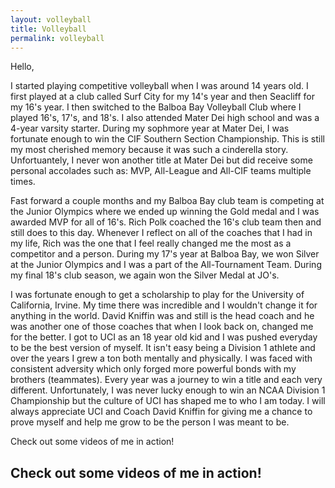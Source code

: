 ```yaml
---
layout: volleyball
title: Volleyball
permalink: volleyball
---
```


Hello,

  I started playing competitive volleyball when I was around 14 years old.  I first played at a club called Surf City for my 14's year and then Seacliff for my 16's year.  I then switched to the Balboa Bay Volleyball Club where I played 16's, 17's, and 18's. I also attended Mater Dei high school and was a 4-year varsity starter.  During my sophmore year at Mater Dei, I was fortunate enough to win the CIF Southern Section Championship.  This is still my most cherished memory because it was such a cinderella story.  Unfortuantely, I never won another title at Mater Dei but did receive some personal accolades such as: MVP, All-League and All-CIF teams multiple times.  

  Fast forward a couple months and my Balboa Bay club team is competing at the Junior Olympics where we ended up winning the Gold medal and I was awarded MVP for all of 16's.  Rich Polk coached the 16's club team then and still does to this day.  Whenever I reflect on all of the coaches that I had in my life, Rich was the one that I feel really changed me the most as a competitor and a person.  During my 17's year at Balboa Bay, we won Silver at the Junior Olympics and I was a part of the All-Tournament Team.  During my final 18's club season, we again won the Silver Medal at JO's. 

  I was fortunate enough to get a scholarship to play for the University of California, Irvine.  My time there was incredible and I wouldn't change it for anything in the world.  David Kniffin was and still is the head coach and he was another one of those coaches that when I look back on, changed me for the better.  I got to UCI as an 18 year old kid and I was pushed everyday to be the best version of myself.  It isn't easy being a Division 1 athlete and over the years I grew a ton both mentally and physically.  I was faced with consistent adversity which only forged more powerful bonds with my brothers (teammates).  Every year was a journey to win a title and each very different.  Unfortunately, I was never lucky enough to win an NCAA Division 1 Championship but the culture of UCI has shaped me to who I am today.  I will always appreciate UCI and Coach David Kniffin for giving me a chance to prove myself and help me grow to be the person I was meant to be.
  
Check out some videos of me in action!

## Check out some videos of me in action!
